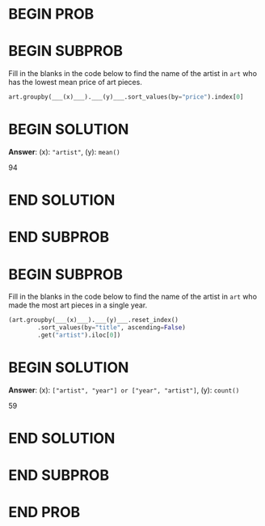 # BEGIN PROB

# BEGIN SUBPROB

Fill in the blanks in the code below to find the name of the artist in
`art` who has the lowest mean price of art pieces.

```py
art.groupby(___(x)___).___(y)___.sort_values(by="price").index[0]
```


# BEGIN SOLUTION

**Answer**: (x): `"artist"`, (y): `mean()`

<average>94</average>


# END SOLUTION

# END SUBPROB

# BEGIN SUBPROB

Fill in the blanks in the code below to find the name of the artist in
`art` who made the most art pieces in a single year.

```py 
(art.groupby(___(x)___).___(y)___.reset_index()
        .sort_values(by="title", ascending=False)
        .get("artist").iloc[0])
```

# BEGIN SOLUTION

**Answer**: (x): `["artist", "year"] or ["year", "artist"]`, (y): `count()`

<average>59</average>

# END SOLUTION

# END SUBPROB

# END PROB